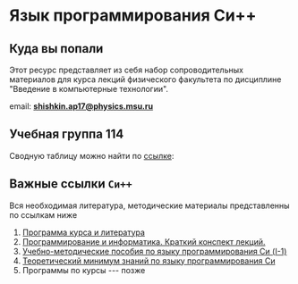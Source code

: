 # Язык программирования Си++

## Куда вы попали

Этот ресурс представляет из себя набор сопроводительных материалов для курса лекций физического факультета по дисциплине "Введение в компьютерные технологии".

email: **<shishkin.ap17@physics.msu.ru>**

## Учебная группа 114

Сводную таблицу можно найти по [ссылке](https://docs.google.com/spreadsheets/d/12DDm5AqFNgeSWluN6p1YMRD3lEnMxoq6RqY2Lzbypf0/edit?gid=986152247#gid=986152247):

<!-- ## Учебная группа 111

Сводную таблицу можно найти по [ссылке](https://docs.google.com/spreadsheets/d/15vAFADqyUR8VM6-ga4oxLTIkthNm-2Ofih--xMLBjGo/edit?gid=217516172#gid=217516172):

- [Посещаемость](https://docs.google.com/spreadsheets/d/15vAFADqyUR8VM6-ga4oxLTIkthNm-2Ofih--xMLBjGo/edit?gid=986152247#gid=986152247&range=A1);
- [Успеваемость](https://docs.google.com/spreadsheets/d/15vAFADqyUR8VM6-ga4oxLTIkthNm-2Ofih--xMLBjGo/edit?gid=217516172#gid=217516172&range=A1).

Для получения зачета требуется сдать 7 домашних заданий. На сдачу домашнего задание есть 3 недели, начиная с момента получения домашнего задания. -->

## Важные ссылки `Си++`

Вся необходимая литература, методические материалы представленны по ссылкам ниже

1. [Программа курса и литература](https://cmp.phys.msu.su/study/programming/agenda-1)
2. [Программирование и информатика. Краткий конспект лекций.](https://cmp.phys.msu.su/study/lections)
3. [Учебно-методические пособия по языку программирования Си (I-1)](https://cmp.phys.msu.su/sites/default/files/Часто%20встречающиеся%20ошибки.pdf)
4. [Теоретический минимум знаний по языку программирования Си](https://cmp.phys.msu.su/study/programming/cpp-minimum)
5. Программы по курсы --- позже

<!-- 1. [Программа курса](https://cmp.phys.msu.su/study/programming/agenda-2)
2. [Учебно-методическое пособие](https://cmp.phys.msu.su/study/programming/cpp-book)
3. [Язык программирования С/С++: часто встречающиеся ошибки при написании программ](https://cmp.phys.msu.su/sites/default/files/Часто%20встречающиеся%20ошибки.pdf)
4. [Теоретический минимум знаний по языку программирования Си++](https://cmp.phys.msu.su/study/programming/cpp-minimum)
5. [Программы по курсы](https://drive.google.com/open?id=1sOb6fJA52r7vYHCDok9w_lCXTKmP1-ei&usp=drive_fs) -->
